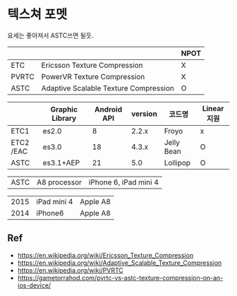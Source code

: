 # 텍스쳐 포멧

요세는 좋아져서 ASTC쓰면 될듯.

|       |                                       | NPOT|
|-------|---------------------------------------|-----|
| ETC   | Ericsson Texture Compression          |  X  |
| PVRTC | PowerVR Texture Compression           |  X  |
| ASTC  | Adaptive Scalable Texture Compression |  O  |

|           | Graphic Library | Android API | version | 코드명     | Linear지원 |
|-----------|-----------------|-------------|---------|------------|------------|
| ETC1      | es2.0           | 8           | 2.2.x   | Froyo      | x          |
| ETC2 /EAC | es3.0           | 18          | 4.3.x   | Jelly Bean | O          |
| ASTC      | es3.1+AEP       | 21          | 5.0     | Lollipop   | O          |

|      |              |                       |
|------|--------------|-----------------------|
| ASTC | A8 processor | iPhone 6, iPad mini 4 |

|      |             |          |
|------|-------------|----------|
| 2015 | iPad mini 4 | Apple A8 |
| 2014 | iPhone6     | Apple A8 |

## Ref

- <https://en.wikipedia.org/wiki/Ericsson_Texture_Compression>
- <https://en.wikipedia.org/wiki/Adaptive_Scalable_Texture_Compression>
- <https://en.wikipedia.org/wiki/PVRTC>
- <https://gametorrahod.com/pvrtc-vs-astc-texture-compression-on-an-ios-device/>